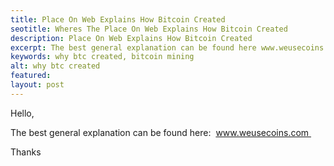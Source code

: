 ```yaml
---
title: Place On Web Explains How Bitcoin Created
seotitle: Wheres The Place On Web Explains How Bitcoin Created
description: Place On Web Explains How Bitcoin Created
excerpt: The best general explanation can be found here www.weusecoins.com 
keywords: why btc created, bitcoin mining
alt: why btc created
featured: 
layout: post
---
```


Hello,

The best general explanation can be found here:  www.weusecoins.com 

Thanks
